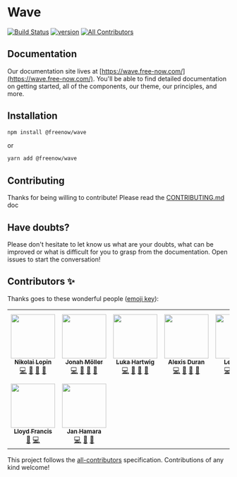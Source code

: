 # Wave

<!-- prettier-ignore-start -->
[![Build Status][build-badge]][build]
[![version][version-badge]][package]
[![All Contributors][all-contributors-badge]](#contributors-)
<!-- prettier-ignore-end -->

## Documentation

Our documentation site lives at [https://wave.free-now.com/](https://wave.free-now.com/). You'll be able to find detailed documentation on getting started, all of the components, our theme, our principles, and more.

## Installation

```sh
npm install @freenow/wave
```

or

```sh
yarn add @freenow/wave
```

## Contributing

Thanks for being willing to contribute! Please read the [CONTRIBUTING.md](./CONTRIBUTING.md) doc

## Have doubts?

Please don't hesitate to let know us what are your doubts, what can be improved or what is difficult for you to grasp from the documentation. Open issues to start the conversation! 

## Contributors ✨

Thanks goes to these wonderful people ([emoji key](https://allcontributors.org/docs/en/emoji-key)):

<!-- ALL-CONTRIBUTORS-LIST:START - Do not remove or modify this section -->
<!-- prettier-ignore-start -->
<!-- markdownlint-disable -->
<table>
  <tr>
    <td align="center"><a href="https://bitbucket.org/Lopinopulos"><img src="https://avatars.githubusercontent.com/u/1469636?v=4?s=100" width="100px;" alt=""/><br /><sub><b>Nikolai Lopin</b></sub></a><br /><a href="https://github.com/freenowtech/wave/commits?author=nlopin" title="Code">💻</a> <a href="https://github.com/freenowtech/wave/commits?author=nlopin" title="Documentation">📖</a> <a href="https://github.com/freenowtech/wave/issues?q=author%3Anlopin" title="Bug reports">🐛</a> <a href="https://github.com/freenowtech/wave/pulls?q=is%3Apr+reviewed-by%3Anlopin" title="Reviewed Pull Requests">👀</a></td>
    <td align="center"><a href="http://jonah.ml/"><img src="https://avatars.githubusercontent.com/u/8927747?v=4?s=100" width="100px;" alt=""/><br /><sub><b>Jonah Möller</b></sub></a><br /><a href="https://github.com/freenowtech/wave/commits?author=snapsnapturtle" title="Code">💻</a> <a href="https://github.com/freenowtech/wave/commits?author=snapsnapturtle" title="Documentation">📖</a> <a href="https://github.com/freenowtech/wave/issues?q=author%3Asnapsnapturtle" title="Bug reports">🐛</a> <a href="https://github.com/freenowtech/wave/pulls?q=is%3Apr+reviewed-by%3Asnapsnapturtle" title="Reviewed Pull Requests">👀</a></td>
    <td align="center"><a href="https://lukahartwig.de"><img src="https://avatars.githubusercontent.com/u/7414521?v=4?s=100" width="100px;" alt=""/><br /><sub><b>Luka Hartwig</b></sub></a><br /><a href="https://github.com/freenowtech/wave/commits?author=lukahartwig" title="Code">💻</a> <a href="https://github.com/freenowtech/wave/commits?author=lukahartwig" title="Documentation">📖</a> <a href="https://github.com/freenowtech/wave/issues?q=author%3Alukahartwig" title="Bug reports">🐛</a> <a href="https://github.com/freenowtech/wave/pulls?q=is%3Apr+reviewed-by%3Alukahartwig" title="Reviewed Pull Requests">👀</a></td>
    <td align="center"><a href="http://alexisduran.com"><img src="https://avatars.githubusercontent.com/u/1425162?v=4?s=100" width="100px;" alt=""/><br /><sub><b>Alexis Duran</b></sub></a><br /><a href="https://github.com/freenowtech/wave/commits?author=duranmla" title="Code">💻</a> <a href="https://github.com/freenowtech/wave/commits?author=duranmla" title="Documentation">📖</a> <a href="https://github.com/freenowtech/wave/issues?q=author%3Aduranmla" title="Bug reports">🐛</a> <a href="https://github.com/freenowtech/wave/pulls?q=is%3Apr+reviewed-by%3Aduranmla" title="Reviewed Pull Requests">👀</a></td>
    <td align="center"><a href="http://www.leonardodivittorio.com"><img src="https://avatars.githubusercontent.com/u/12762609?v=4?s=100" width="100px;" alt=""/><br /><sub><b>Leonardo</b></sub></a><br /><a href="https://github.com/freenowtech/wave/commits?author=div-Leo" title="Code">💻</a> <a href="https://github.com/freenowtech/wave/commits?author=div-Leo" title="Documentation">📖</a> <a href="https://github.com/freenowtech/wave/issues?q=author%3Adiv-Leo" title="Bug reports">🐛</a> <a href="https://github.com/freenowtech/wave/pulls?q=is%3Apr+reviewed-by%3Adiv-Leo" title="Reviewed Pull Requests">👀</a></td>
    <td align="center"><a href="http://arturmiglio.com"><img src="https://avatars.githubusercontent.com/u/539801?v=4?s=100" width="100px;" alt=""/><br /><sub><b>Artur Miglio</b></sub></a><br /><a href="https://github.com/freenowtech/wave/commits?author=arturmiglio" title="Documentation">📖</a></td>
    <td align="center"><a href="https://github.com/phllipo"><img src="https://avatars.githubusercontent.com/u/9133431?v=4?s=100" width="100px;" alt=""/><br /><sub><b>Phillip Barkmann</b></sub></a><br /><a href="https://github.com/freenowtech/wave/commits?author=phllipo" title="Code">💻</a></td>
  </tr>
  <tr>
    <td align="center"><a href="https://github.com/lloydaf"><img src="https://avatars.githubusercontent.com/u/5729666?v=4?s=100" width="100px;" alt=""/><br /><sub><b>Lloyd Francis</b></sub></a><br /><a href="https://github.com/freenowtech/wave/commits?author=lloydaf" title="Documentation">📖</a> <a href="https://github.com/freenowtech/wave/commits?author=lloydaf" title="Code">💻</a></td>
    <td align="center"><a href="https://github.com/JanHamara"><img src="https://avatars.githubusercontent.com/u/14894844?v=4?s=100" width="100px;" alt=""/><br /><sub><b>Jan Hamara</b></sub></a><br /><a href="https://github.com/freenowtech/wave/commits?author=JanHamara" title="Code">💻</a> <a href="https://github.com/freenowtech/wave/commits?author=JanHamara" title="Documentation">📖</a> <a href="https://github.com/freenowtech/wave/pulls?q=is%3Apr+reviewed-by%3AJanHamara" title="Reviewed Pull Requests">👀</a></td>
  </tr>
</table>

<!-- markdownlint-restore -->
<!-- prettier-ignore-end -->

<!-- ALL-CONTRIBUTORS-LIST:END -->

This project follows the [all-contributors](https://github.com/all-contributors/all-contributors) specification. Contributions of any kind welcome!

<!-- prettier-ignore-start -->
[all-contributors-badge]: https://img.shields.io/github/all-contributors/freenowtech/wave/main?style=flat-square
[build-badge]: https://img.shields.io/github/workflow/status/freenowtech/wave/Component%20Library?logo=github&style=flat-square
[build]: https://github.com/freenowtech/wave/actions?query=workflow%3Alibrary
[version-badge]: https://img.shields.io/npm/v/@freenow/wave.svg?style=flat-square
[package]: https://www.npmjs.com/package/@freenow/wave
<!-- prettier-ignore-end -->
